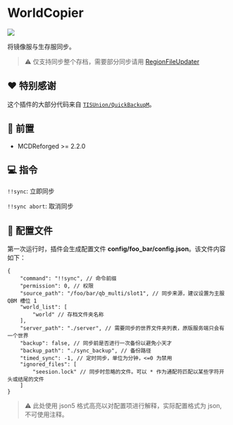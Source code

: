 # WorldCopier

[![](https://img.shields.io/badge/for-mcdr2-9cf?style=for-the-badge&labelColor=blue)](https://github.com/Fallen-Breath/MCDReforged)

将镜像服与生存服同步。

> ⚠️ 仅支持同步整个存档，需要部分同步请用 [RegionFileUpdater](https://github.com/TISUnion/RegionFileUpdater)

## ❤️ 特别感谢

这个插件的大部分代码来自 [`TISUnion/QuickBackupM`](https://github.com/TISUnion/QuickBackupM)。

## 🚪 前置

- MCDReforged >= 2.2.0

## 💻 指令

`!!sync`: 立即同步

`!!sync abort`: 取消同步

## 📄 配置文件

第一次运行时，插件会生成配置文件 **config/foo_bar/config.json**。该文件内容如下：

```json5
{
    "command": "!!sync", // 命令前缀
    "permission": 0, // 权限
    "source_path": "/foo/bar/qb_multi/slot1", // 同步来源，建议设置为主服 QBM 槽位 1
    "world_list": [
        "world" // 存档文件夹名称
    ],
    "server_path": "./server", // 需要同步的世界文件夹列表，原版服务端只会有一个世界
    "backup": false, // 同步前是否进行一次备份以避免小天才
    "backup_path": "./sync_backup", // 备份路径
    "timed_sync": -1, // 定时同步，单位为分钟，<=0 为禁用
    "ignored_files": [
        "seesion.lock" // 同步时忽略的文件。可以 * 作为通配符匹配以某些字符开头或结尾的文件
    ]
}
```
> ⚠️ 此处使用 json5 格式高亮以对配置项进行解释，实际配置格式为 json, 不可使用注释。
